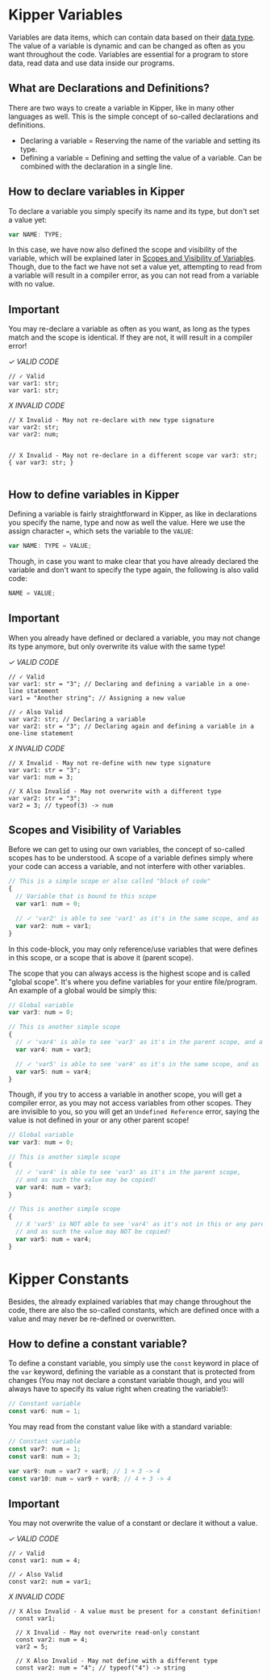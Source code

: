 # Kipper Variables

Variables are data items, which can contain data based on their [data type](./datatypes.html). The value of a variable
is dynamic and can be changed as often as you want throughout the code. Variables are essential for a program to store
data, read data and use data inside our programs.

## What are Declarations and Definitions?

There are two ways to create a variable in Kipper, like in many other languages as well. This is the simple concept of
so-called declarations and definitions.

- Declaring a variable = Reserving the name of the variable and setting its type.
- Defining a variable = Defining and setting the value of a variable. Can be combined with the declaration in a single
  line.

## How to declare variables in Kipper

To declare a variable you simply specify its name and its type, but don't set a value yet:

```ts
var NAME: TYPE;
```

In this case, we have now also defined the scope and visibility of the variable, which will be explained later in
[Scopes and Visibility of Variables](#scopes-and-visibility-of-variables). Though, due to the fact we have not set a
value yet, attempting to read from a variable will result in a compiler error, as you can not read from a variable with
no value.

<article class="red-highlight-text">
  <h2>Important</h2>
  <p>
    You may re-declare a variable as often as you want, as long as the types match and the scope is identical. If
    they are not, it will result in a compiler error!
  </p>
  <em class="green-checkmark">✓ VALID CODE</em>
  <pre><code class="language-ts">// ✓ Valid
var var1: str;
var var1: str;</code></pre>
  <em class="red-checkmark">X INVALID CODE</em>
  <pre><code class="language-ts">// X Invalid - May not re-declare with new type signature
var var2: str;
var var2: num;

// X Invalid - May not re-declare in a different scope
var var3: str;
{
  var var3: str;
}</code></pre>
</article>

## How to define variables in Kipper

Defining a variable is fairly straightforward in Kipper, as like in declarations you specify the name, type and now as
well the value. Here we use the assign character `=`, which sets the variable to the `VALUE`:

```ts
var NAME: TYPE = VALUE;
```

Though, in case you want to make clear that you have already declared the variable and don't want to specify the type
again, the following is also valid code:

```ts
NAME = VALUE;
```

<article class="red-highlight-text">
  <h2>Important</h2>
  <p>
    When you already have defined or declared a variable, you may not change its type anymore, but only overwrite its
    value with the same type!
  </p>
  <em class="green-checkmark">✓ VALID CODE</em>

  <pre><code class="language-ts">// ✓ Valid
var var1: str = "3"; // Declaring and defining a variable in a one-line statement
var1 = "Another string"; // Assigning a new value

// ✓ Also Valid
var var2: str; // Declaring a variable
var var2: str = "3"; // Declaring again and defining a variable in a one-line statement</code></pre>

<em class="red-checkmark">X INVALID CODE</em>

  <pre><code class="language-ts">// X Invalid - May not re-define with new type signature
var var1: str = "3";
var var1: num = 3;

// X Also Invalid - May not overwrite with a different type
var var2: str = "3";
var2 = 3; // typeof(3) -> num</code></pre>
</article>

## Scopes and Visibility of Variables

Before we can get to using our own variables, the concept of so-called scopes has to be understood. A scope of a
variable defines simply where your code can access a variable, and not interfere with other variables.

```ts
// This is a simple scope or also called "block of code"
{
  // Variable that is bound to this scope
  var var1: num = 0;

  // ✓ 'var2' is able to see 'var1' as it's in the same scope, and as such the value may be copied!
  var var2: num = var1;
}
```

In this code-block, you may only reference/use variables that were defines in this scope, or a scope that is above it
(parent scope).

The scope that you can always access is the highest scope and is called "global scope". It's where you define variables
for your entire file/program. An example of a global would be simply this:

```ts
// Global variable
var var3: num = 0;

// This is another simple scope
{
  // ✓ 'var4' is able to see 'var3' as it's in the parent scope, and as such the value may be copied!
  var var4: num = var3;

  // ✓ 'var5' is able to see 'var4' as it's in the same scope, and as such the value may be copied!
  var var5: num = var4;
}
```

Though, if you try to access a variable in another scope, you will get a compiler error, as you may not access variables
from other scopes. They are invisible to you, so you will get an `Undefined Reference` error, saying the value is not
defined in your or any other parent scope!

```ts
// Global variable
var var3: num = 0;

// This is another simple scope
{
  // ✓ 'var4' is able to see 'var3' as it's in the parent scope,
  // and as such the value may be copied!
  var var4: num = var3;
}

// This is another simple scope
{
  // X 'var5' is NOT able to see 'var4' as it's not in this or any parent's scope,
  // and as such the value may NOT be copied!
  var var5: num = var4;
}
```

# Kipper Constants

Besides, the already explained variables that may change throughout the code, there are also the so-called constants,
which are defined once with a value and may never be re-defined or overwritten.

## How to define a constant variable?

To define a constant variable, you simply use the `const` keyword in place of the `var` keyword, defining the variable
as a constant that is protected from changes (You may not declare a constant variable though, and you will always have
to specify its value right when creating the variable!):

```ts
// Constant variable
const var6: num = 1;
```

You may read from the constant value like with a standard variable:

```ts
// Constant variable
const var7: num = 1;
const var8: num = 3;

var var9: num = var7 + var8; // 1 + 3 -> 4
const var10: num = var9 + var8; // 4 + 3 -> 4
```

<article class="red-highlight-text">
  <h2>Important</h2>
  <p>
  You may not overwrite the value of a constant or declare it without a value.
  </p>
  <em class="green-checkmark">✓ VALID CODE</em>

  <pre><code class="language-ts">// ✓ Valid
const var1: num = 4;

// ✓ Also Valid
const var2: num = var1;</code></pre>

  <em class="red-checkmark">X INVALID CODE</em>

  <pre><code class="language-ts">// X Also Invalid - A value must be present for a constant definition!
  const var1;

  // X Invalid - May not overwrite read-only constant
  const var2: num = 4;
  var2 = 5;

  // X Also Invalid - May not define with a different type
  const var2: num = "4"; // typeof("4") -> string</code></pre>
</article>
